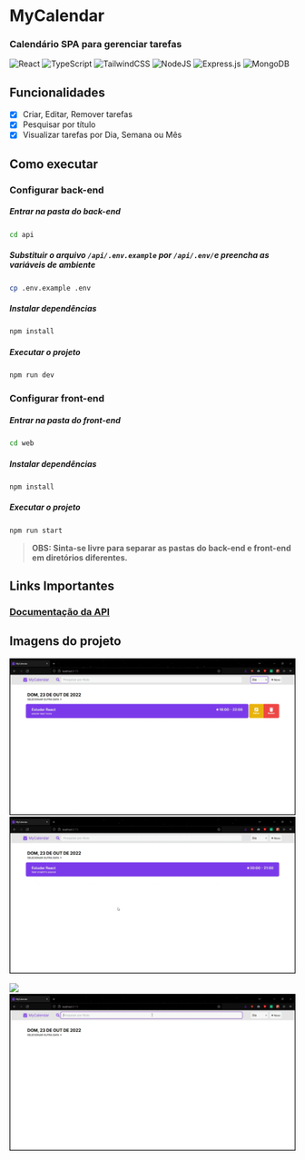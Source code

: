 # MyCalendar

### Calendário SPA para gerenciar tarefas
![React](https://img.shields.io/badge/react-%2320232a.svg?style=for-the-badge&logo=react&logoColor=%2361DAFB)
![TypeScript](https://img.shields.io/badge/typescript-%23007ACC.svg?style=for-the-badge&logo=typescript&logoColor=white)
![TailwindCSS](https://img.shields.io/badge/tailwindcss-%2338B2AC.svg?style=for-the-badge&logo=tailwind-css&logoColor=white)
![NodeJS](https://img.shields.io/badge/node.js-6DA55F?style=for-the-badge&logo=node.js&logoColor=white)
![Express.js](https://img.shields.io/badge/express.js-%23404d59.svg?style=for-the-badge&logo=express&logoColor=%2361DAFB)
![MongoDB](https://img.shields.io/badge/MongoDB-%234ea94b.svg?style=for-the-badge&logo=mongodb&logoColor=white)

## Funcionalidades

- [x] Criar, Editar, Remover tarefas
- [x] Pesquisar por título
- [x] Visualizar tarefas por Dia, Semana ou Mês

## Como executar

### Configurar back-end

##### Entrar na pasta do back-end
```bash
cd api
```

##### Substituir o arquivo `/api/.env.example` por `/api/.env/`e preencha as variáveis de ambiente
```bash
cp .env.example .env
```

##### Instalar dependências
```bash
npm install
```

##### Executar o projeto
```bash
npm run dev
```

### Configurar front-end

##### Entrar na pasta do front-end
```bash
cd web
```

##### Instalar dependências
```bash
npm install
```

##### Executar o projeto
```bash
npm run start
```

> **OBS: Sinta-se livre para separar as pastas do back-end e front-end em diretórios diferentes.**

## Links Importantes
### [Documentação da API](https://github.com/rafaelsilva81/spa-calendar/blob/main/api/README.md)

## Imagens do projeto

<p float='left'>
<img  src="https://github.com/rafaelsilva81/spa-calendar/blob/main/resources/gif1.gif" w="50%"/>
<img  src="https://github.com/rafaelsilva81/spa-calendar/blob/main/resources/gif2.gif" w="50%"/>
</p>

<p float='left'>
<img  src="https://github.com/rafaelsilva81/spa-calendar/blob/main/resources/gif3.gif" w="50%"/>
<img  src="https://github.com/rafaelsilva81/spa-calendar/blob/main/resources/gif4.gif" w="50%"/>
</p>



